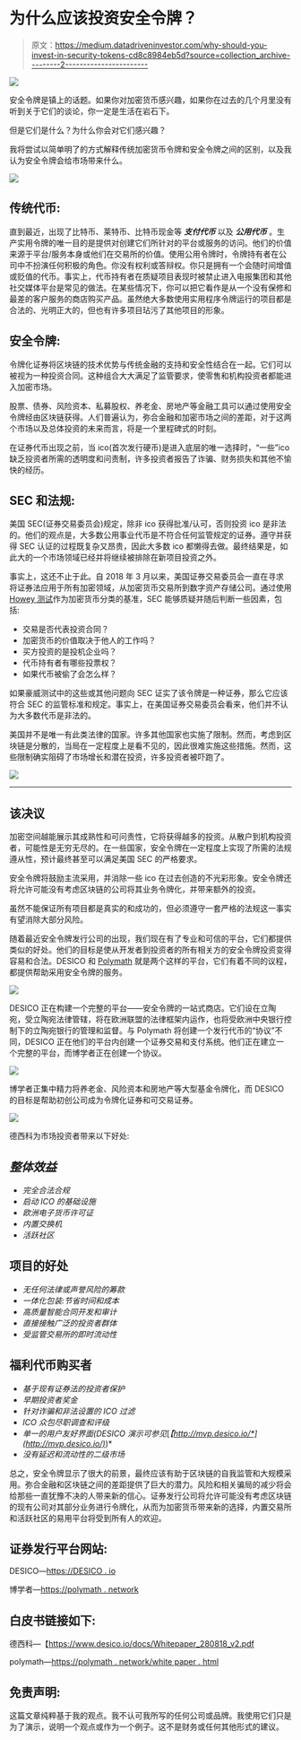 # 为什么应该投资安全令牌？

> 原文：<https://medium.datadriveninvestor.com/why-should-you-invest-in-security-tokens-cd8c8984eb5d?source=collection_archive---------2----------------------->

[![](img/cb19f029c919073fc5771df4e157880e.png)](http://www.track.datadriveninvestor.com/1B9E)

安全令牌是镇上的话题。如果你对加密货币感兴趣，如果你在过去的几个月里没有听到关于它们的谈论，你一定是生活在岩石下。

但是它们是什么？为什么你会对它们感兴趣？

我将尝试以简单明了的方式解释传统加密货币令牌和安全令牌之间的区别，以及我认为安全令牌会给市场带来什么。

![](img/96c07ac42fcc75512c30eb7113614ca9.png)

## 传统代币:

直到最近，出现了比特币、莱特币、比特币现金等 ***支付代币*** 以及 ***公用代币*** 。生产实用令牌的唯一目的是提供对创建它们所针对的平台或服务的访问。他们的价值来源于平台/服务本身或他们在交易所的价值。使用公用令牌时，令牌持有者在公司中不扮演任何积极的角色。你没有权利或答辩权。你只是拥有一个会随时间增值或贬值的代币。事实上，代币持有者在质疑项目表现时被禁止进入电报集团和其他社交媒体平台是常见的做法。在某些情况下，你可以把它看作是从一个没有保修和最差的客户服务的商店购买产品。虽然绝大多数使用实用程序令牌运行的项目都是合法的、光明正大的，但也有许多项目玷污了其他项目的形象。

## 安全令牌:

令牌化证券将区块链的技术优势与传统金融的支持和安全性结合在一起。它们可以被视为一种投资合同。这种组合大大满足了监管要求，使零售和机构投资者都能进入加密市场。

股票、债券、风险资本、私募股权、养老金、房地产等金融工具可以通过使用安全令牌经由区块链获得。人们普遍认为，弥合金融和加密市场之间的差距，对于这两个市场以及总体投资的未来而言，将是一个里程碑式的时刻。

在证券代币出现之前，当 ico(首次发行硬币)是进入底层的唯一选择时，“一些”ico 缺乏投资者所需的透明度和问责制，许多投资者报告了诈骗、财务损失和其他不愉快的经历。

## SEC 和法规:

美国 SEC(证券交易委员会)规定，除非 ico 获得批准/认可，否则投资 ico 是非法的。他们的观点是，大多数公用事业代币是不符合任何监管规定的证券。遵守并获得 SEC 认证的过程既复杂又昂贵，因此大多数 ico 都懒得去做。最终结果是，如此大的一个市场领域已经并将继续被排除在新项目投资之外。

事实上，这还不止于此。自 2018 年 3 月以来，美国证券交易委员会一直在寻求将证券法应用于所有加密领域，从加密货币交易所到数字资产存储公司。通过使用 [Howey 测试](https://www.investopedia.com/terms/h/howey-test.asp)作为加密货币分类的基准，SEC 能够质疑并随后判断一些因素，包括:

*   交易是否代表投资合同？
*   加密货币的价值取决于他人的工作吗？
*   买方投资的是投机企业吗？
*   代币持有者有哪些投票权？
*   如果代币被偷了会怎么样？

如果豪威测试中的这些或其他问题向 SEC 证实了该令牌是一种证券，那么它应该符合 SEC 的监管标准和规定。事实上，在美国证券交易委员会看来，他们并不认为大多数代币是非法的。

美国并不是唯一有此类法律的国家。许多其他国家也实施了限制。然而，考虑到区块链是分散的，当局在一定程度上是看不见的，因此很难实施这些措施。然而，这些限制确实阻碍了市场增长和潜在投资，许多投资者被吓跑了。

![](img/16e66c44b6c71e15853c8019da3c4b75.png)

******************************************************************

## 该决议

加密空间越能展示其成熟性和可问责性，它将获得越多的投资。从散户到机构投资者，可能性是无穷无尽的。在一些国家，安全令牌在一定程度上实现了所需的法规遵从性，预计最终甚至可以满足美国 SEC 的严格要求。

安全令牌将鼓励主流采用，并消除一些 ico 在过去创造的不光彩形象。安全令牌还将允许可能没有考虑区块链的公司将其业务令牌化，并带来额外的投资。

虽然不能保证所有项目都是真实的和成功的，但必须遵守一套严格的法规这一事实有望消除大部分风险。

随着最近安全令牌发行公司的出现，我们现在有了专业和可信的平台，它们都提供类似的好处。他们的目标是使从开发者到投资者的所有相关方的安全令牌投资变得容易和合法。DESICO 和 [Polymath](https://polymath.network) 就是两个这样的平台，它们有着不同的议程，都提供帮助采用安全令牌的服务。

![](img/f3ec271acc89ede93e2a925caac04594.png)

DESICO 正在构建一个完整的平台——安全令牌的一站式商店。它们设在立陶宛，受立陶宛法律管辖，将在欧洲联盟的法律框架内运作，也将受欧洲中央银行控制下的立陶宛银行的管理和监督。与 Polymath 将创建一个发行代币的“协议”不同，DESICO 正在他们的平台内创建一个证券交易和支付系统。他们正在建立一个完整的平台，而博学者正在创建一个协议。

![](img/dbf1bc9a8604105bf4757a61b2e53a2d.png)

博学者正集中精力将养老金、风险资本和房地产等大型基金令牌化，而 DESICO 的目标是帮助初创公司成为令牌化证券和可交易证券。

![](img/5398278b0944802a8cf4d7f445be618c.png)

德西科为市场投资者带来以下好处:

## *整体效益*

*   *完全合法合规*
*   *启动 ICO 的基础设施*
*   *欧洲电子货币许可证*
*   *内置交换机*
*   *活跃社区*

## 项目的好处

*   *无任何法律或声誉风险的筹款*
*   *一体化包装:节省时间和成本*
*   *高质量智能合同开发和审计*
*   *直接接触广泛的投资者群体*
*   *受监管交易所的即时流动性*

## 福利代币购买者

*   *基于现有证券法的投资者保护*
*   *早期投资者奖金*
*   *针对诈骗和非法设置的 ICO 过滤*
*   *ICO 众包尽职调查和评级*
*   *单一的用户友好界面(DESICO 演示可参见*[*【http://mvp.desico.io/*](http://mvp.desico.io/)*)*
*   *没有延迟和流动性的二级市场*

总之，安全令牌显示了很大的前景，最终应该有助于区块链的自我监管和大规模采用。弥合金融和区块链之间的差距提供了巨大的潜力。风险和相关骗局的减少将会给那些一直犹豫不决的人带来新的信心。证券发行公司将允许可能没有考虑区块链的现有公司对其部分业务进行令牌化，从而为加密货币带来新的选择，内置交易所和活跃社区的易用平台将受到所有人的欢迎。

## 证券发行平台网站:

DESICO—[https://DESICO . io](https://desico.io)

博学者—[https://polymath . network](https://polymath.network)

## 白皮书链接如下:

德西科—【https://www.desico.io/docs/Whitepaper_280818_v2.pdf 

polymath—[https://polymath . network/white paper . html](https://polymath.network/whitepaper.html)

## 免责声明:

这篇文章纯粹基于我的观点。我不认可我所写的任何公司或品牌。我使用它们只是为了演示，说明一个观点或作为一个例子。这不是财务或任何其他形式的建议。